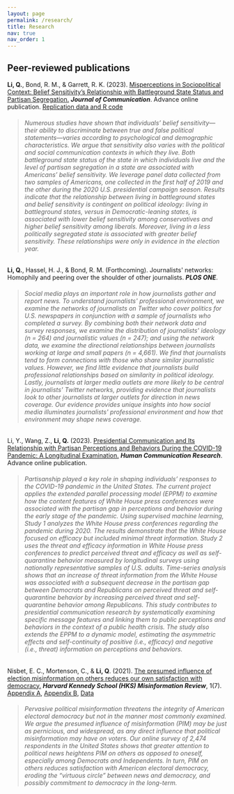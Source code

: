 ```yaml
---
layout: page
permalink: /research/
title: Research
nav: true
nav_order: 1
---
```



## Peer-reviewed publications

**Li, Q.**, Bond, R. M., & Garrett, R. K. (2023). [Misperceptions in Sociopolitical Context:  Belief Sensitivity’s Relationship with Battleground State Status and Partisan Segregation.](https://academic.oup.com/joc/advance-article/doi/10.1093/joc/jqad017/7131362?utm_source=authortollfreelink&utm_campaign=joc&utm_medium=email&guestAccessKey=a7848ee6-dd10-4529-ba49-b4a3918eb297 "Misperceptions in Sociopolitical Context:  Belief Sensitivity’s Relationship with Battleground State Status and Partisan Segregation.") ***Journal of Communication***. Advance online publication. [Replication data and R code](https://dataverse.harvard.edu/dataset.xhtml?persistentId=doi:10.7910/DVN/DUMBEI "Replication data and R code")

> ###### Numerous studies have shown that individuals’ belief sensitivity—their ability to discriminate between true and false political statements—varies according to psychological and demographic characteristics. We argue that sensitivity also varies with the political and social communication contexts in which they live. Both battleground state status of the state in which individuals live and the level of partisan segregation in a state are associated with Americans’ belief sensitivity. We leverage panel data collected from two samples of Americans, one collected in the first half of 2019 and the other during the 2020 U.S. presidential campaign season. Results indicate that the relationship between living in battleground states and belief sensitivity is contingent on political ideology: living in battleground states, versus in Democratic-leaning states, is associated with lower belief sensitivity among conservatives and higher belief sensitivity among liberals. Moreover, living in a less politically segregated state is associated with greater belief sensitivity. These relationships were only in evidence in the election year. 

**Li, Q.**, Hassel, H. J., \& Bond, R. M. (Forthcoming). Journalists' networks: Homophily and peering over the shoulder of other journalists. ***PLOS ONE***. 

> ###### Social media plays an important role in how journalists gather and report news. To understand journalists' professional environment, we examine the networks of journalists on Twitter who cover politics for U.S. newspapers in conjunction with a sample of journalists who completed a survey. By combining both their network data and survey responses, we examine the distribution of journalists' ideology (n = 264) and journalistic values (n = 247); and using the network data, we examine the directional relationships between journalists working at large and small papers (n = 4,661). We find that journalists tend to form connections with those who share similar journalistic values. However, we find little evidence that journalists build professional relationships based on similarity in political ideology. Lastly, journalists at larger media outlets are more likely to be central in journalists' Twitter networks, providing evidence that journalists look to other journalists at larger outlets for direction in news coverage. Our evidence provides unique insights into how social media illuminates journalists' professional environment and how that environment may shape news coverage.

Li, Y., Wang, Z., **Li, Q.** (2023). [Presidential Communication and Its Relationship with Partisan Perceptions and Behaviors During the COVID-19 Pandemic: A Longitudinal Examination.](https://academic.oup.com/hcr/advance-article/doi/10.1093/hcr/hqad025/7209863?utm_source=authortollfreelink&utm_campaign=hcr&utm_medium=email&guestAccessKey=c69328b2-4ccc-4772-b826-d32707e8b329 "Presidential Communication and Its Relationship with Partisan Perceptions and Behaviors During the COVID-19 Pandemic: A Longitudinal Examination.") ***Human Communication Research***. Advance online publication.

> ###### Partisanship played a key role in shaping individuals’ responses to the COVID-19 pandemic in the United States. The current project applies the extended parallel processing model (EPPM) to examine how the content features of White House press conferences were associated with the partisan gap in perceptions and behavior during the early stage of the pandemic. Using supervised machine learning, Study 1 analyzes the White House press conferences regarding the pandemic during 2020. The results demonstrate that the White House focused on efficacy but included minimal threat information. Study 2 uses the threat and efficacy information in White House press conferences to predict perceived threat and efficacy as well as self-quarantine behavior measured by longitudinal surveys using nationally representative samples of U.S. adults. Time-series analysis shows that an increase of threat information from the White House was associated with a subsequent decrease in the partisan gap between Democrats and Republicans on perceived threat and self-quarantine behavior by increasing perceived threat and self-quarantine behavior among Republicans. This study contributes to presidential communication research by systematically examining specific message features and linking them to public perceptions and behaviors in the context of a public health crisis. The study also extends the EPPM to a dynamic model, estimating the asymmetric effects and self-continuity of positive (i.e., efficacy) and negative (i.e., threat) information on perceptions and behaviors.

Nisbet, E. C., Mortenson, C., & **Li, Q**. (2021). [The presumed influence of election misinformation on others reduces our own satisfaction with democracy.](https://doi.org/10.37016/mr-2020-59 "The presumed influence of election misinformation on others reduces our own satisfaction with democracy.") ***Harvard Kennedy School (HKS) Misinformation Review***, 1(7). [Appendix A](https://misinforeview.hks.harvard.edu/wp-content/uploads/2021/03/nisbet_appendix_a_20210312.pdf "Appendix A"), [Appendix B](https://misinforeview.hks.harvard.edu/wp-content/uploads/2021/03/nisbet_appendix_b_20210312.pdf "Appendix B"), [Data](https://dataverse.harvard.edu/dataset.xhtml?persistentId=doi:10.7910/DVN/QMEBYZ "Data")

> ###### Pervasive political misinformation threatens the integrity of American electoral democracy but not in the manner most commonly examined. We argue the presumed influence of misinformation (PIM) may be just as pernicious, and widespread, as any direct influence that political misinformation may have on voters. Our online survey of 2,474 respondents in the United States shows that greater attention to political news heightens PIM on others as opposed to oneself, especially among Democrats and Independents. In turn, PIM on others reduces satisfaction with American electoral democracy, eroding the “virtuous circle” between news and democracy, and possibly commitment to democracy in the long-term.



